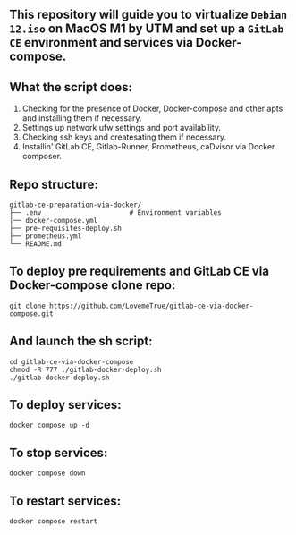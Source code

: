 ## This repository will guide you to virtualize `Debian 12.iso` on MacOS M1 by UTM and set up a `GitLab CE` environment and services via Docker-compose.

## What the script does:
1. Checking for the presence of Docker, Docker-compose and other apts and installing them if necessary.
2. Settings up network ufw settings and port availability.
3. Checking ssh keys and createsating them if necessary.
4. Installin' GitLab CE, Gitlab-Runner, Prometheus, caDvisor via Docker composer.

## Repo structure:
```
gitlab-ce-preparation-via-docker/
├── .env                      # Environment variables
|── docker-compose.yml
├── pre-requisites-deploy.sh
├── prometheus.yml
└── README.md

```

## To deploy pre requirements and GitLab CE via Docker-compose clone repo:
```
git clone https://github.com/LovemeTrue/gitlab-ce-via-docker-compose.git
```
## And launch the sh script:
```
cd gitlab-ce-via-docker-compose
chmod -R 777 ./gitlab-docker-deploy.sh
./gitlab-docker-deploy.sh
```
## To deploy services:
```
docker compose up -d
```
## To stop services: 
```
docker compose down
```
## To restart services:
```
docker compose restart
```
